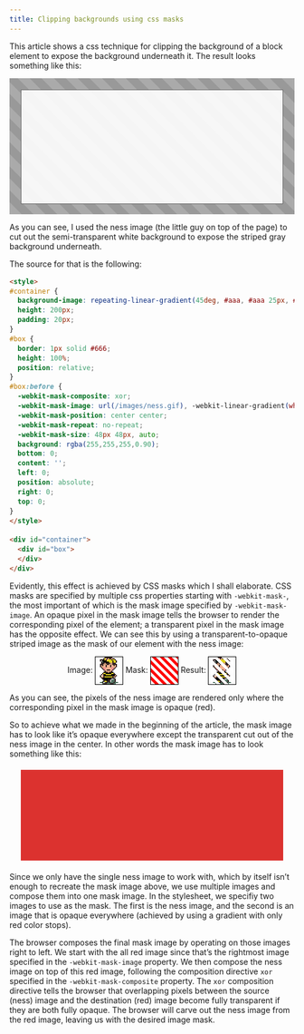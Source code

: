 ```yaml
---
title: Clipping backgrounds using css masks
---
```

This article shows a css technique for clipping the background of a block
element to expose the background underneath it. The result looks something like
this:

<style>
#container {
  background-image: repeating-linear-gradient(45deg, #aaa, #aaa 15px, #999 15px, #999 30px);
  height: 200px;
  padding: 20px;
}
#box {
  border: 1px solid #666;
  height: 100%;
  position: relative;
}
#box:before {
  -webkit-mask-composite: xor;
  -webkit-mask-image: url(/images/ness.gif), -webkit-linear-gradient(white, white);
  -webkit-mask-position: center center;
  -webkit-mask-repeat: no-repeat;
  -webkit-mask-size: 48px 48px, auto;
  background: rgba(255,255,255,0.90);
  bottom: 0;
  content: '';
  left: 0;
  position: absolute;
  right: 0;
  top: 0;
}
</style>

<div id="container">
  <div id="box">
  </div>
</div>

As you can see, I used the ness image (the little guy on top of the page) to cut
out the semi-transparent white background to expose the striped gray background
underneath.

The source for that is the following:

```html
<style>
#container {
  background-image: repeating-linear-gradient(45deg, #aaa, #aaa 25px, #999 25px, #999 50px);
  height: 200px;
  padding: 20px;
}
#box {
  border: 1px solid #666;
  height: 100%;
  position: relative;
}
#box:before {
  -webkit-mask-composite: xor;
  -webkit-mask-image: url(/images/ness.gif), -webkit-linear-gradient(white, white);
  -webkit-mask-position: center center;
  -webkit-mask-repeat: no-repeat;
  -webkit-mask-size: 48px 48px, auto;
  background: rgba(255,255,255,0.90);
  bottom: 0;
  content: '';
  left: 0;
  position: absolute;
  right: 0;
  top: 0;
}
</style>

<div id="container">
  <div id="box">
  </div>
</div>
```

Evidently, this effect is achieved by CSS masks which I shall elaborate. CSS
masks are specified by multiple css properties starting with `-webkit-mask-`,
the most important of which is the mask image specified by `-webkit-mask-image`.
An opaque pixel in the mask image tells the browser to render the corresponding
pixel of the element; a transparent pixel in the mask image has the opposite
effect. We can see this by using a transparent-to-opaque striped image as the
mask of our element with the ness image:

<div style="text-align: center">
  Image: <div style="display: inline-block; border: 1px solid black; vertical-align: middle;">
    <img src="/images/ness.gif" style="display: block">
  </div>
  Mask: <div style="display: inline-block; border: 1px solid black; vertical-align: middle;">
    <div style="display: block; width: 48px; height: 48px; background: repeating-linear-gradient(45deg, transparent, transparent 5px, red 5px, red 10px);"></div>
  </div>
  Result: <div style="display: inline-block; border: 1px solid black; vertical-align: middle;">
    <img src="/images/ness.gif" style="-webkit-mask-image: repeating-linear-gradient(45deg, transparent, transparent 5px, red 5px, red 10px); display: block;">
  </div>
</div>

As you can see, the pixels of the ness image are rendered only where the
corresponding pixel in the mask image is opaque (red).

So to achieve what we made in the beginning of the article, the mask image has
to look like it’s opaque everywhere except the transparent cut out of the ness
image in the center. In other words the mask image has to look something like
this:

<div style="
  -webkit-mask-composite: xor;
  -webkit-mask-image: url(/images/ness.gif), -webkit-linear-gradient(red, red);
  -webkit-mask-position: center center;
  -webkit-mask-repeat: no-repeat;
  -webkit-mask-size: 48px 48px, auto;
  background: #dc322f;
  height: 160px;
  margin: 20px;
"></div>

Since we only have the single ness image to work with, which by itself isn’t
enough to recreate the mask image above, we use multiple images and compose them
into one mask image. In the stylesheet, we specifiy two images to use as the
mask. The first is the ness image, and the second is an image that is opaque
everywhere (achieved by using a gradient with only red color stops).

The browser composes the final mask image by operating on those images right to
left. We start with the all red image since that’s the rightmost image specified
in the `-webkit-mask-image` property. We then compose the ness image on top of
this red image, following the composition directive `xor` specified in the
`-webkit-mask-composite` property. The `xor` composition directive tells the
browser that overlapping pixels between the source (ness) image and the
destination (red) image become fully transparent if they are both fully opaque.
The browser will carve out the ness image from the red image, leaving us with
the desired image mask.
